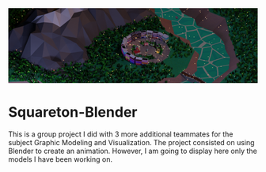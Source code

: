 <img src="./banner.png"/>

# Squareton-Blender

This is a group project I did with 3 more additional teammates for the subject Graphic Modeling and Visualization. The project consisted on using Blender to create an animation.
However, I am going to display here only the models I have been working on. 

